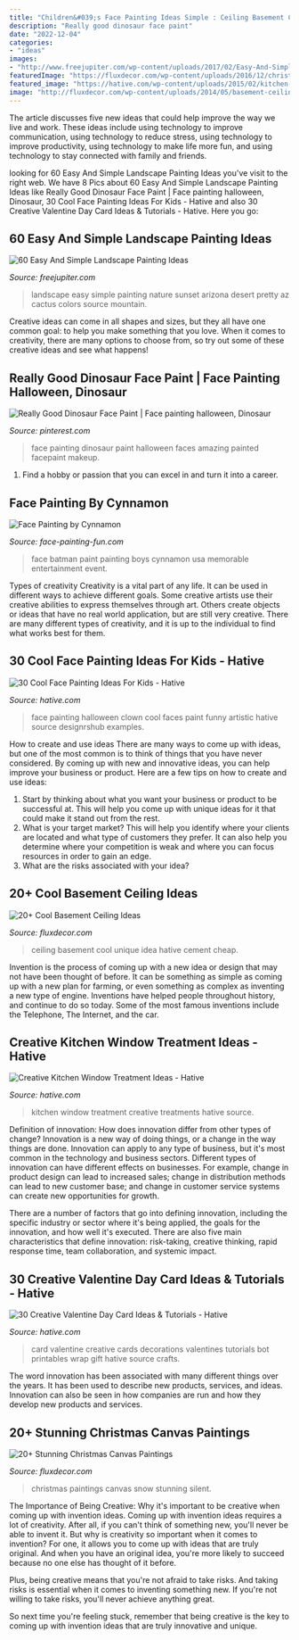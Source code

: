 ```yaml
---
title: "Children&#039;s Face Painting Ideas Simple : Ceiling Basement Cool Unique Idea Hative Cement Cheap"
description: "Really good dinosaur face paint"
date: "2022-12-04"
categories:
- "ideas"
images:
- "http://www.freejupiter.com/wp-content/uploads/2017/02/Easy-And-Simple-Landscape-Painting-Ideas-3.jpg"
featuredImage: "https://fluxdecor.com/wp-content/uploads/2016/12/christmas-canvas-paintings/4-christmas-canvas-paintings.jpg"
featured_image: "https://hative.com/wp-content/uploads/2015/02/kitchen-window-treatments/5-kitchen-window-treatments.jpg"
image: "http://fluxdecor.com/wp-content/uploads/2014/05/basement-ceiling-ideas/6-unique-basement-ceiling-idea.jpg"
---
```



The article discusses five new ideas that could help improve the way we live and work. These ideas include using technology to improve communication, using technology to reduce stress, using technology to improve productivity, using technology to make life more fun, and using technology to stay connected with family and friends.

	

		
looking for 60 Easy And Simple Landscape Painting Ideas you've visit to the right web. We have 8 Pics about 60 Easy And Simple Landscape Painting Ideas like Really Good Dinosaur Face Paint | Face painting halloween, Dinosaur, 30 Cool Face Painting Ideas For Kids - Hative and also 30 Creative Valentine Day Card Ideas &amp; Tutorials - Hative. Here you go:
		
    
## 60 Easy And Simple Landscape Painting Ideas

<img loading=lazy src="http://www.freejupiter.com/wp-content/uploads/2017/02/Easy-And-Simple-Landscape-Painting-Ideas-3.jpg" onerror="this.onerror=null;this.src='https://tse1.mm.bing.net/th?id=OIP.P3gY4kFlthdTg5cw1UCcqwHaOp&amp;pid=15.1';" alt="60 Easy And Simple Landscape Painting Ideas">

_Source: freejupiter.com_

>landscape easy simple painting nature sunset arizona desert pretty az cactus colors source mountain. 

	

Creative ideas can come in all shapes and sizes, but they all have one common goal: to help you make something that you love. When it comes to creativity, there are many options to choose from, so try out some of these creative ideas and see what happens!

    
## Really Good Dinosaur Face Paint | Face Painting Halloween, Dinosaur

<img loading=lazy src="https://i.pinimg.com/736x/de/d7/db/ded7db47bf9e6215a4ae1f4066e69a25--scary-makeup-painted-faces.jpg" onerror="this.onerror=null;this.src='https://tse4.mm.bing.net/th?id=OIP.9QL4wmyM6zA_v0C4DqC5cgHaLT&amp;pid=15.1';" alt="Really Good Dinosaur Face Paint | Face painting halloween, Dinosaur">

_Source: pinterest.com_

>face painting dinosaur paint halloween faces amazing painted facepaint makeup. 

	

1. Find a hobby or passion that you can excel in and turn it into a career.

    
## Face Painting By Cynnamon

<img loading=lazy src="http://www.face-painting-fun.com/images/face-painting-by-cynnamon-21702674.jpg" onerror="this.onerror=null;this.src='https://tse1.mm.bing.net/th?id=OIP.RxoNLyOktsIrv0bYodiifAHaLI&amp;pid=15.1';" alt="Face Painting by Cynnamon">

_Source: face-painting-fun.com_

>face batman paint painting boys cynnamon usa memorable entertainment event. 

	

Types of creativity
Creativity is a vital part of any life. It can be used in different ways to achieve different goals. Some creative artists use their creative abilities to express themselves through art. Others create objects or ideas that have no real world application, but are still very creative. There are many different types of creativity, and it is up to the individual to find what works best for them.

    
## 30 Cool Face Painting Ideas For Kids - Hative

<img loading=lazy src="https://hative.com/wp-content/uploads/2014/10/face-painting-ideas-for-kids/27-girl-clown.jpg" onerror="this.onerror=null;this.src='https://tse4.mm.bing.net/th?id=OIP.acyPG6HjGUhjH3MIOor1LAHaIF&amp;pid=15.1';" alt="30 Cool Face Painting Ideas For Kids - Hative">

_Source: hative.com_

>face painting halloween clown cool faces paint funny artistic hative source designrshub examples. 

	

How to create and use ideas
There are many ways to come up with ideas, but one of the most common is to think of things that you have never considered. By coming up with new and innovative ideas, you can help improve your business or product. Here are a few tips on how to create and use ideas: 
1. Start by thinking about what you want your business or product to be successful at. This will help you come up with unique ideas for it that could make it stand out from the rest. 
2. What is your target market? This will help you identify where your clients are located and what type of customers they prefer. It can also help you determine where your competition is weak and where you can focus resources in order to gain an edge. 
3. What are the risks associated with your idea?

    
## 20+ Cool Basement Ceiling Ideas

<img loading=lazy src="http://fluxdecor.com/wp-content/uploads/2014/05/basement-ceiling-ideas/6-unique-basement-ceiling-idea.jpg" onerror="this.onerror=null;this.src='https://tse4.mm.bing.net/th?id=OIP.gIleI6Rb6nX4KL4VOvRkWgHaJ4&amp;pid=15.1';" alt="20+ Cool Basement Ceiling Ideas">

_Source: fluxdecor.com_

>ceiling basement cool unique idea hative cement cheap. 

	

Invention is the process of coming up with a new idea or design that may not have been thought of before. It can be something as simple as coming up with a new plan for farming, or even something as complex as inventing a new type of engine. Inventions have helped people throughout history, and continue to do so today. Some of the most famous inventions include the Telephone, The Internet, and the car.

    
## Creative Kitchen Window Treatment Ideas - Hative

<img loading=lazy src="https://hative.com/wp-content/uploads/2015/02/kitchen-window-treatments/5-kitchen-window-treatments.jpg" onerror="this.onerror=null;this.src='https://tse3.mm.bing.net/th?id=OIP.bVZojy_nv1TWIahUe3MNkwHaLH&amp;pid=15.1';" alt="Creative Kitchen Window Treatment Ideas - Hative">

_Source: hative.com_

>kitchen window treatment creative treatments hative source. 

	

Definition of innovation: How does innovation differ from other types of change?
Innovation is a new way of doing things, or a change in the way things are done. Innovation can apply to any type of business, but it's most common in the technology and business sectors.
Different types of innovation can have different effects on businesses. For example, change in product design can lead to increased sales; change in distribution methods can lead to new customer base; and change in customer service systems can create new opportunities for growth.

There are a number of factors that go into defining innovation, including the specific industry or sector where it's being applied, the goals for the innovation, and how well it's executed. There are also five main characteristics that define innovation: risk-taking, creative thinking, rapid response time, team collaboration, and systemic impact.

    
## 30 Creative Valentine Day Card Ideas &amp; Tutorials - Hative

<img loading=lazy src="https://hative.com/wp-content/uploads/2014/10/valentine-card-ideas/18-valentine-card-ideas.jpg" onerror="this.onerror=null;this.src='https://tse3.mm.bing.net/th?id=OIP.q4TQcFCQEtA37eTCNez9GwHaLH&amp;pid=15.1';" alt="30 Creative Valentine Day Card Ideas &amp; Tutorials - Hative">

_Source: hative.com_

>card valentine creative cards decorations valentines tutorials bot printables wrap gift hative source crafts. 

	

The word innovation has been associated with many different things over the years. It has been used to describe new products, services, and ideas. Innovation can also be seen in how companies are run and how they develop new products and services.

    
## 20+ Stunning Christmas Canvas Paintings

<img loading=lazy src="https://fluxdecor.com/wp-content/uploads/2016/12/christmas-canvas-paintings/4-christmas-canvas-paintings.jpg" onerror="this.onerror=null;this.src='https://tse1.mm.bing.net/th?id=OIP.zHBcYno4lPKcd8sLarLK8wHaJi&amp;pid=15.1';" alt="20+ Stunning Christmas Canvas Paintings">

_Source: fluxdecor.com_

>christmas paintings canvas snow stunning silent. 

	

The Importance of Being Creative: Why it's important to be creative when coming up with invention ideas.
Coming up with invention ideas requires a lot of creativity. After all, if you can't think of something new, you'll never be able to invent it.
But why is creativity so important when it comes to invention? For one, it allows you to come up with ideas that are truly original. And when you have an original idea, you're more likely to succeed because no one else has thought of it before.

Plus, being creative means that you're not afraid to take risks. And taking risks is essential when it comes to inventing something new. If you're not willing to take risks, you'll never achieve anything great.

So next time you're feeling stuck, remember that being creative is the key to coming up with invention ideas that are truly innovative and unique.

